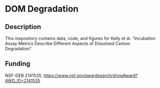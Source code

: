 # DOM Degradation

## Description
This respository contains data, code, and figures for Kelly et al. "Incubation Assay Metrics Describe Different Aspects of Dissolved Carbon Degradation".

## Funding
NSF-DEB 2141535, https://www.nsf.gov/awardsearch/showAward?AWD_ID=2141535
